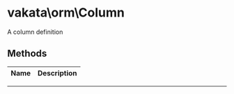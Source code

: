 # vakata\orm\Column
A column definition

## Methods

| Name | Description |
|------|-------------|

---


